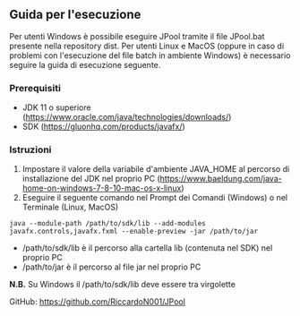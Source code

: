 ## Guida per l'esecuzione

Per utenti Windows è possibile eseguire JPool tramite il file JPool.bat presente nella repository dist.
Per utenti Linux e MacOS (oppure in caso di problemi con l'esecuzione del file batch in ambiente Windows) è necessario seguire la guida di esecuzione seguente.

### Prerequisiti

* JDK 11 o superiore (https://www.oracle.com/java/technologies/downloads/)
* SDK (https://gluonhq.com/products/javafx/)

### Istruzioni

1. Impostare il valore della variabile d'ambiente JAVA_HOME al percorso di installazione del JDK nel proprio PC (https://www.baeldung.com/java-home-on-windows-7-8-10-mac-os-x-linux)
2. Eseguire il seguente comando nel Prompt dei Comandi (Windows) o nel Terminale (Linux, MacOS)
```shell
java --module-path /path/to/sdk/lib --add-modules javafx.controls,javafx.fxml --enable-preview -jar /path/to/jar
```
* /path/to/sdk/lib è il percorso alla cartella lib (contenuta nel SDK) nel proprio PC
* /path/to/jar è il percorso al file jar nel proprio PC

**N.B.** Su Windows il /path/to/sdk/lib deve essere tra virgolette

GitHub: https://github.com/RiccardoN001/JPool
